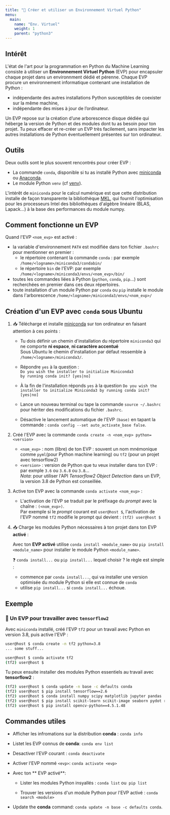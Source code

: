 ```yaml
---
title: "🔨 Créer et utiliser un Environnement Virtuel Python"
menu:
  main:
    name: "Env. Virtuel"
    weight: 1
    parent: "python3"
---
```


## Intérêt

L'état de l'art pour la programmation en Python du Machine Learning consiste à utiliser un __Environnement Virtuel Python__ (EVP) pour encapsuler chaque projet dans un environnment dédié et pérenne. Chaque EVP procure un environnement informatique contenant une installation de Python :

* indépendante des autres installations Python susceptibles de coexister sur la même machine,
* indépendante des mises à jour de l’ordinateur.

Un EVP repose sur la création d’une arborescence disque dédiée qui héberge la version de Python et des modules dont tu as besoin pour ton projet.
Tu peux effacer et re-créer un EVP très facilement, sans impacter les autres installations de Python éventuellement présentes sur ton ordinateur.

## Outils

Deux outils sont le plus souvent rencontrés pour créer EVP :

* La commande `conda`, disponible si tu as installé Python avec [miniconda](https://docs.conda.io/en/latest/miniconda.html) ou [Anaconda](https://www.anaconda.com/products/individual).
* Le module Python `venv` (cf [venv](https://docs.python.org/3/library/venv.html)).

L'intérêt de `miniconda` pour le calcul numérique est que cette distribution installe de façon transparente la bibliothèque [MKL](https://software.intel.com/content/www/us/en/develop/tools/oneapi/components/onemkl.html), qui fournit l'optimisation pour les processeurs Intel des bibliothèques d'algèbre linéaire (BLAS, Lapack...) à la base des performances du module numpy.

## Comment fonctionne un EVP

Quand l'EVP `<nom_evp>` est activé :

* la variable d'environnement `PATH` est modifiée dans ton fichier `.bashrc` pour mentionner en premier :
  * le répertoire contenant la commande `conda` : par exemple `/home/<logname>/miniconda3/condabin/`
  * le répertoire `bin` de l'EVP: par exemple `/home/<logname>/miniconda3/envs/<nom_evp>/bin/`
* toutes les commandes liées à Python (`python`, `conda`, `pip`...) sont recherchées en premier dans ces deux répertoires.
* toute installation d'un module Python par `conda` ou `pip` installe le module dans l'arborescence `/home/<logname>/miniconda3/envs/<nom_evp>/`


## Création d'un EVP avec `conda` sous Ubuntu

1. 📥 Télécharge et installe [miniconda](https://docs.conda.io/en/latest/miniconda.html) sur ton ordinateur en faisant attention à ces points :

    * Tu dois définir un chemin d'installation du répertoire `miniconda3` qui ne comporte __ni espace__, __ni caractère accentué__ <br>
    Sous Ubuntu le chemin d'installation par défaut ressemble à `/home/<logname>/miniconda3/`.
    * Répondre `yes` à la question :<br>
    `Do you wish the installer to initialize Miniconda3`<br>
    `by running conda init? [yes|no]`

    * À la fin de l'installation réponds `yes` à la question `Do you wish the installer to initialize Miniconda3 by running conda init? [yes|no]`
    * Lance un nouveau terminal ou tape la commande `source ~/.bashrc` pour hériter des modifications du fichier `.bashrc`.
    * Désactive le lancement automatique de l'EVP `(base)` en tapant la commande : `conda config --set auto_activate_base false`.

1. Créé l'EVP avec la commande `conda create -n <nom_evp> python=<version>`

    * `<nom_evp>` : nom (libre) de ton EVP : souvent un nom mnémonique comme `pyml`(pour Python machine learning) ou `tf2` (pour un projet avec  tensorflow2)
    * `<version>` :  version de Python que tu veux installer dans ton EVP : par exmple `3.6` ou `3.6.8` ou `3.8`...<br>
_Nota_: pour utiliser l'API _Tensorflow2 Object Detection_ dans un EVP, la version 3.8 de Python est conseillée.

1. Active ton EVP avec la commande `conda activate <nom_evp>` :

    * L'activation de l'EVP se traduit par le préfixage du *prompt* avec la chaîne : `(<nom_evp>)`.<br>
    Par exemple si le *prompt* courant est `user@host $`, l'activation de l'EVP nommé `tf2` modifie le prompt qui devient : `(tf2) user@host $`

1. 📥 Charge les modules Python nécessaires à ton projet dans ton EVP __activé__ :

    Avec ton **EVP activé** utilise `conda install <module_name>`  ou `pip install <module_name>` pour installer le module Python `<module_name>`.

    ❓ `conda install...` ou `pip install...` lequel choisir ? le règle est simple :

    * commence par `conda install...`, qui va installer une version optimisée du module Python si elle est connue de `conda`
    * utilise `pip install...` si `conda install...` échoue.
   
## Exemple

### 🔨 Un EVP pour travailler avec `tensorflow2`

Avec `miniconda` installé, créé l'EVP `tf2` pour un travail avec Python en version 3.8, puis active l'EVP :
```bash
user@host $ conda create -n tf2 python=3.8
... some stuff...

user@host $ conda activate tf2
(tf2) user@host $
```
Tu peux ensuite installer des modules Python essentiels au travail avec __tensorflow2__ :

```bash
(tf2) user@host $ conda update -n base -c defaults conda
(tf2) user@host $ pip install tensorflow==2.6
(tf2) user@host $ conda install numpy scipy matplotlib jupyter pandas
(tf2) user@host $ pip install scikit-learn scikit-image seaborn pydot rospkg pyyaml
(tf2) user@host $ pip install opencv-python==4.5.1.48
```

## Commandes utiles

* Afficher les infromations sur la distribution __conda__ : `conda info`

* Listet les EVP connus de __conda__: `conda env list`

* Desactiver l'EVP courant : `conda deactivate`

* Activer l'EVP nommé `<evp>`: `conda activate <evp>`

* Avec ton ** EVP activé**:

   * Lister les modules Python insyallés : `conda list` ou` pip list`

   * Trouver les versions d'un module Python pour l'EVP activé : `conda search <module>`

* Update the __conda__ command: `conda update -n base -c defaults conda`.

